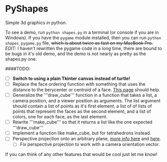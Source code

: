 PyShapes
==========

Simple 3d graphics in python.

To see a demo, run `python shapes.py` in a terminal (or console if you are in Windows). If you have the `pygame` module installed, then you can run `python shapes_pygame.py` file, ~~which is about twice as fast on my MacBook Pro.~~ *EDIT*: I haven't rewritten the pygame code in a long time, there are bound to be bugs in it's old demo, and the demo is not nearly as pretty as the shapes.py one.

####TODO:
- [ ] **Switch to using a plain Tkinter canvas instead of turtle!**
- [ ] Replace the face ordering function with something that uses the distance to the berycenter or centroid of a face. [This page](http://en.wikipedia.org/wiki/Centroid#Of_triangle_and_tetrahedron) should help.
- [ ] Generalize the '''draw_cube''' function in a function that takes a list, a camera position, and a viewer position as arguments. The list argument should contain a list of points as it's first element, a list of of lists of points that represent the faces as the second element, and a list of colors, one for each face, as the last element.
- [ ] Rewrite '''make_cube''' so that it returns a list like the one expected '''draw_cube'''
- [ ] Implement a function like make_cube, but for tetrahedrons instead.
- [ ] Perspective projection onto an arbitrary plane, [more info here](http://www.ecse.rpi.edu/~wrf/Research/Short_Notes/homogeneous.html) and [here](http://tutorial.math.lamar.edu/Classes/CalcII/EqnsOfPlanes.aspx).
  - [ ] Fix perspective projection to work with a camera orientation vector.

If you can think of any other features that would be cool just let me know!
